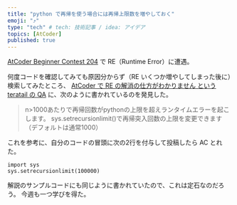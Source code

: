 ```yaml
---
title: "python で再帰を使う場合には再帰上限数を増やしておく"
emoji: "⤴️"
type: "tech" # tech: 技術記事 / idea: アイデア
topics: [AtCoder]
published: true
---
```


[AtCoder Beginner Contest 204](https://atcoder.jp/contests/abc204) で RE（Runtime Error）に遭遇。

何度コードを確認してみても原因分からず（RE いくつか増やしてしまった後に）検索してみたところ、 [AtCoder で RE の解消の仕方がわかりません という teratail の QA](https://teratail.com/questions/264222) に、次のように書かれているのを発見した。

> n>1000あたりで再帰回数がpythonの上限を超えランタイムエラーを起こします。
sys.setrecursionlimit()で再帰突入回数の上限を変更できます（デフォルトは通常1000）

これを参考に、自分のコードの冒頭に次の2行を付与して投稿したら AC とれた。

```
import sys
sys.setrecursionlimit(100000)
```

解説のサンプルコードにも同じように書かれていたので、これは定石なのだろう。
今週も一つ学びを得た。
